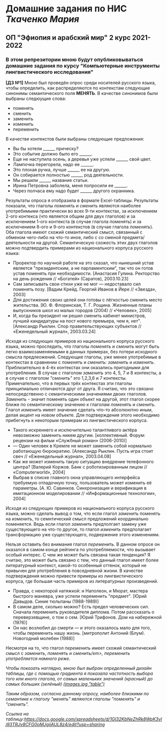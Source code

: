 # Домашние задания по НИС *Ткаченко Мария*
## ОП "Эфиопия и арабский мир" 2 курс 2021-2022

### В этом репрезитории мною будут опубликовываться домашние задания по курсу **"Компьютерные инструменты лингвистического исследования"** 

**[ДЗ №1]** 
Мною был проведён опрос среди носителей русского языка, чтобы определить, как распределяются по контекстам следующие синонимы семантического поля **МЕНЯТЬ**. В качестве синонимов были выбраны следюущие слова:
<ul> 
  <li>поменять</li>
  <li>сменить</li>
  <li>заменить</li>
  <li>изменить</li>
  <li>переменить</li>
</ul>
  
В качестве контекстов были выбраны следующие предложения:
  
<ul> 
    <li>Вы бы хотели ______ прическу?</li>
<li>Это событие должно было его ______.</li>			
<li>Еще не наступила осень, а деревья уже успели  ______ свой цвет.</li>			
<li>Лампочка перегорела, надо ее ______.</li>			
<li>Это плохая ручка, лучше ______ ее на другую.</li>			
<li>Он собирается полностью ______ род деятельности.</li>			
<li>Мы решили ______ название статьи.</li>			
<li>Ирина Петровна заболела, меня попросили ее ______.</li>			
<li>Через полчаса ему надо будет ______ другого охранника.</li>			
</ul>

Результаты опроса я отобразила в формате Excel-таблицы. Результаты показали, что глаголы <em>поменять</em> и <em>сменить</em> являются наиболее употребимыми практически во всех 9-ти контекстах, за исключением 2-ого контекса (что является общим для двух глаголов) и за исключением 1-ого контекста (в случае глагола <em>поменять</em>) и за исключением 8-ого и 9-ого контекстов (в случае глагола <em>поменять</em>).  Оба глагола имеют схожий семантический смысл, связанный с обменом чего-либо на что-то иное, либо с со сменой предмета/деятельности на другой. Семантическую схожесть этих двух глаголов можно подтвердить примерами из национального корпуса русского языка:
<ul>
 <li>Проректор по научной работе на это сказал, что нынешний устав является "президентским, а не парламентским", так что он готов устав поменять при необходимости. [Анастасия Гулина. Ректорство на день рождения // «Богатей» (Саратов), 2003.10.23]</li>
  <li>Сам записывать свои стихи уже не мог ― недоставало сил поменять позу. [Вадим Крейд. Георгий Иванов в Йере // «Звезда», 2003]</li>
  <li>Для достижения своих целей они готовы с лёгкостью сменить место жительства. [Ю. Ф. Флоринская, Т. Г. Рощина. Жизненные планы выпускников школ из малых городов (2004) // «Человек», 2005]</li>
  <li>И, когда бы президент ни решил сменить кабинет министров, лучшей кандидатуры на пост нового премьера, чем я, нет". [Александр Рыклин. Спор правительствующих субъектов // «Еженедельный журнал», 2003.03.24]</li>
  </ul>
  Исходя из следующих примеров из национального корпуса русского языка, можно проследить, что глаголы <em>поменять</em> и <em>сменить</em> могут быть легко взаимозаменяемыми в данных примерах, без потери исходного смысла предлеожений.
  Следующие глаголы, уже менее употребимые в контекстах в сравнении с <em>поменять</em> и <em>сменить</em>: <em>заменить</em> и <em>изменить</em>. Приблизительно в 4-ёх контекстах они оказались пригодными для употребления. В случае с глаголом <em>заменить</em> это 4, 5, 7 и 8 контексты, а в случае с глаголом <em>"сменить"</em> это 1,2,3,6 и 7 контексты. Примечательно, что в первых трёх контекстах эти глаголы принципиально отличаются друг от друга. Я считаю, что это связано непосредственно с семантическими значениями двоих глаголов. <em>Заменить</em> - значит поменять один объект на другой, этот глагол скорее ближе по семантическому значению к глаголам <em>поменять</em> и <em>сменить</em>. Глагол <em>изменить</em> имеет значение сделать что-то абсолюютно иным, делая акцент на новом объекте. Для подтверждения этого необходимо прибегнуть к некоторым примерам из лингвистического корпуса.
  
<ul>
  <li>Такого искреннего и исключительно талантливого актёра невозможно заменить никем другим. [коллективный. Форум: рецензии на фильм «Службный роман» (2006-2010)]</li>
  <li>― Один человек в Кремле не может заменить собой нормально работающую бюрократию. [Александр Рыклин. Пусть игра стоит свеч // «Еженедельный журнал», 2003.04.08]</li>
  <li>Как же может изменить такую ситуацию внедрение телефонного центра? [Валерий Коржов. Банк с роботизированным лицом // «Computerworld», 2004]</li>
  <li>Выбрав в списке главного окна управляющего интерфейса требуемую отладочную точку, пользователь может изменить её параметры. [А. Ю. Савинков. Синхронизация и верификация в имитационном моделировании // «Информационные технологии», 2004]</li>
  </ul>
  
Исходя из следующих примеров из национального корпуса русского языка, можно сделать вывод о том, что если глагол <em>заменить</em> поменять на <em>изменить</em>, то семнтический смысл предложений координально поменяется. Ведь если глагол <em>заменить</em> предполгает замену уже существующего на что-то другое, то глагол <em>изменить</em> предполагает трансформацию уже существующего, подвержение этого изменениям. 

Нельзя оставить без внимания глагол <em>переменить</em>. В данном опросе он оказался в самом конце рейтинга по употребляемости, что вызывает особый интерес. С чем же может быть связанa такая тенденция? Я считаю, это может быть связано с тем, что данный глагол имеет более литературный контекст, какой-то особенный оттенок, который не привычен для употребления в повседневной жизни. В качестве подтверждения можно привести примеры из лингвистического корпуса, где большая часть примеров из литературных произведений.

<ul>
  <li>Правда, с некоторой натяжкой: и Наполеон, и Мюрат, мастера быстрого маневра, уже успели переменить "предмет". [Юрий Давыдов. Синие тюльпаны (1988-1989)]</li>
  <li>В самом деле, сколько можно? Есть предел человеческих сил. Сначала переменить руководителя диплома. Потом рассказать о переверзевщине, о том о сем. [Юрий Трифонов. Дом на набережной (1976)]</li>
<li>Он нас возлюбил до смерти ― и этого оказалось мало для того, чтобы переменить нашу жизнь. [митрополит Антоний (Блум). Новогодний молебен (1988)]</li>
  </ul>
  
Несмотря на то, что глагол <em>переменить</em> имеет схожий семантический смысл с <em>заменить</em>, <em>поменять</em> и <em>сменить/em>, <em>переменить</em> употребляется намного реже.
  
Чтобы показать наглядно, мною был выбран определенный дизайн таблицы, где с помощью градиента я показала частотность выбора того или иного глагола, от самых маленьких значений (красный) до самых больших (зелёный)
  [(images.jpg "table")](https://sun9-51.userapi.com/impg/3H3WlHMoSLdRMgmjyy8ogs08bp1fOapzfcxbXQ/21ZcEsFcKQc.jpg?size=1920x1080&quality=96&sign=d7f9e998b0c3314ca6dcbb6c0948f34e&type=album)
  
  Таким образом, согласно данному опросу, наиболее близкими по семантике к глаголу "менять" являются глаголы "поменять" и "сменить".
  
  Ссылка на таблицу:https://docs.google.com/spreadsheets/d/1GI32KbNeZhRk8WpK3vlj93TRJv8CFG0oMJgiiAUL8z4/edit?usp=sharing
  

